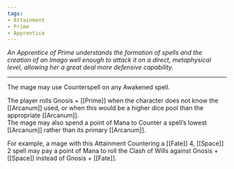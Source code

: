 ```yaml
---
tags:
- Attainment
- Prime
- Apprentice
---
```


_An Apprentice of Prime understands the formation of spells and the creation of an Imago well enough to attack it on a direct, metaphysical level, allowing her a great deal more defensive capability._

---

The mage may use Counterspell on any Awakened spell.

The player rolls Gnosis + [[Prime]] when the character does not know the [[Arcanum]] used, or when this would be a higher dice pool than the appropriate [[Arcanum]].\
The mage may also spend a point of Mana to Counter a spell’s lowest [[Arcanum]] rather than its primary [[Arcanum]].

For example, a mage with this Attainment Countering a [[Fate]] 4, [[Space]] 2 spell may pay a point of Mana to roll the Clash of Wills against Gnosis + [[Space]] instead of Gnosis + [[Fate]].